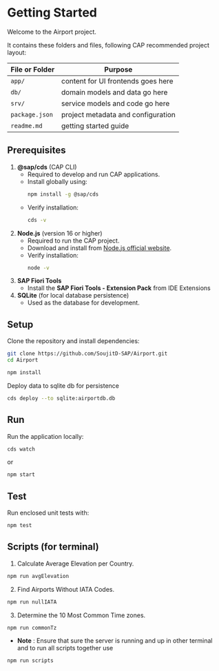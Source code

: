 # Getting Started

Welcome to the Airport project.

It contains these folders and files, following CAP recommended project layout:

File or Folder | Purpose
---------|----------
`app/` | content for UI frontends goes here
`db/` | domain models and data go here
`srv/` | service models and code go here
`package.json` | project metadata and configuration
`readme.md` | getting started guide

## Prerequisites
1. **@sap/cds** (CAP CLI)  
   - Required to develop and run CAP applications.
   - Install globally using:
     ```sh
     npm install -g @sap/cds
     ```
   - Verify installation:
     ```sh
     cds -v
     ```
2. **Node.js** (version 16 or higher)  
   - Required to run the CAP project.
   - Download and install from [Node.js official website](https://nodejs.org/).
   - Verify installation:
     ```sh
     node -v
     ```
3. **SAP Fiori Tools**
    - Install the **SAP Fiori Tools - Extension Pack** from IDE Extensions
4. **SQLite** (for local database persistence)  
   - Used as the database for development.

## Setup

Clone the repository and install dependencies:

```sh
git clone https://github.com/SoujitD-SAP/Airport.git
cd Airport
```

```sh
npm install
```

Deploy data to sqlite db for persistence 

```sh
cds deploy --to sqlite:airportdb.db
```

## Run

Run the application locally:

```sh
cds watch
```
or

```sh
npm start
```

## Test

Run enclosed unit tests with:

```sh
npm test
```
## Scripts (for terminal)

1. Calculate Average Elevation per Country.

```sh
npm run avgElevation
```

2. Find Airports Without IATA Codes.

```sh
npm run nullIATA
```

3. Determine the 10 Most Common Time zones.

```sh
npm run commonTz
```
- **Note** : Ensure that sure the server is running and up in other terminal and to run all scripts together use 
```sh 
npm run scripts
```
